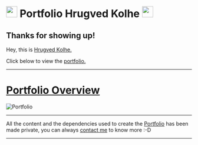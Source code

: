 # <img src="https://media.giphy.com/media/iY8CRBdQXODJSCERIr/giphy.gif" width="30px"> Portfolio Hrugved Kolhe <img src="https://media.giphy.com/media/iY8CRBdQXODJSCERIr/giphy.gif" width="30px">

## Thanks for showing up!

Hey, this is [Hrugved Kolhe.]()

Click below to view the [portfolio.](https://hrugved06.github.io/Portfolio-Hrugved-Kolhe/) </br>

---

# [Portfolio Overview](https://hrugved06.github.io/Portfolio-Hrugved-Kolhe/)
![Portfolio](https://raw.githubusercontent.com/hrugved06/Portfolio-Hrugved-Kolhe/main/holdings/images/projects/website.gif?token=AOJQLX3G4L6V4CATNC5UYXTBJ6NSO)

---

All the content and the dependencies used to create the [Portfolio](https://hrugved06.github.io/Portfolio-Hrugved-Kolhe/) has been made private, you can always [contact me](https://www.linkedin.com/in/hrugved-kolhe-364881193/) to know more :-D

---
